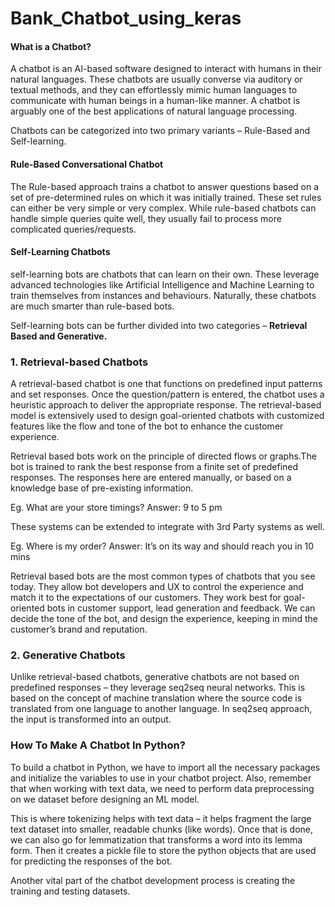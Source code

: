 # Bank_Chatbot_using_keras

#### What is a Chatbot?
A chatbot is an AI-based software designed to interact with humans in their natural languages. These chatbots are usually converse via auditory or textual methods, and they can effortlessly mimic human languages to communicate with human beings in a human-like manner. A chatbot is arguably one of the best applications of natural language processing.

Chatbots can be categorized into two primary variants – Rule-Based and Self-learning.

#### Rule-Based Conversational Chatbot
The Rule-based approach trains a chatbot to answer questions based on a set of pre-determined rules on which it was initially trained. These set rules can either be very simple or very complex. While rule-based chatbots can handle simple queries quite well, they usually fail to process more complicated queries/requests.

#### Self-Learning Chatbots

self-learning bots are chatbots that can learn on their own. These leverage advanced technologies like Artificial Intelligence and Machine Learning to train themselves from instances and behaviours. Naturally, these chatbots are much smarter than rule-based bots. 

Self-learning bots can be further divided into two categories – **Retrieval Based and Generative.**

### 1. Retrieval-based Chatbots

A retrieval-based chatbot is one that functions on predefined input patterns and set responses. Once the question/pattern is entered, the chatbot uses a heuristic approach to deliver the appropriate response. The retrieval-based model is extensively used to design goal-oriented chatbots with customized features like the flow and tone of the bot to enhance the customer experience.

Retrieval based bots work on the principle of directed flows or graphs.The bot is trained to rank the best response from a finite set of predefined responses. The responses here are entered manually, or based on a knowledge base of pre-existing information.

Eg. What are your store timings?
Answer: 9 to 5 pm

These systems can be extended to integrate with 3rd Party systems as well.

Eg. Where is my order?
Answer: It’s on its way and should reach you in 10 mins

Retrieval based bots are the most common types of chatbots that you see today. They allow bot developers and UX to control the experience and match it to the expectations of our customers. They work best for goal-oriented bots in customer support, lead generation and feedback. We can decide the tone of the bot, and design the experience, keeping in mind the customer’s brand and reputation.

### 2. Generative Chatbots
Unlike retrieval-based chatbots, generative chatbots are not based on predefined responses – they leverage seq2seq neural networks. This is based on the concept of machine translation where the source code is translated from one language to another language. In seq2seq approach, the input is transformed into an output.

### How To Make A Chatbot In Python?

To build a chatbot in Python, we have to import all the necessary packages and initialize the variables to use in your chatbot project. Also, remember that when working with text data, we need to perform data preprocessing on we dataset before designing an ML model.

This is where tokenizing helps with text data – it helps fragment the large text dataset into smaller, readable chunks (like words). Once that is done, we can also go for lemmatization that transforms a word into its lemma form. Then it creates a pickle file to store the python objects that are used for predicting the responses of the bot. 

Another vital part of the chatbot development process is creating the training and testing datasets.
